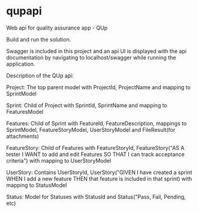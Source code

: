 # qupapi
Web api for quality assurance app - QUp

Build and run the solution.

Swagger is included in this project and an api UI is displayed with the api documentation by navigating to localhost/swagger while running the application.

Description of the QUp api:

Project: The top parent model with ProjectId, ProjectName and mapping to SprintModel

Sprint: Child of Project with SprintId, SprintName and mapping to FeaturesModel

Features: Child of Sprint with FeatureId, FeatureDescription, mappings to SprintModel, FeatureStoryModel, UserStoryModel and FileResult(for attachments)

FeatureStory: Child of Features with FeatureStoryId, FeatureStory("AS A tester I WANT to add and edit Features SO THAT I can track acceptance criteria") with mapping to UserStoryModel

UserStory: Contains UserStoryId, UserStory("GIVEN I have created a sprint WHEN I add a new feature THEN that feature is included in that sprint) with mapping to StatusModel

Status: Model for Statuses with StatusId and Status("Pass, Fail, Pending, etc)
